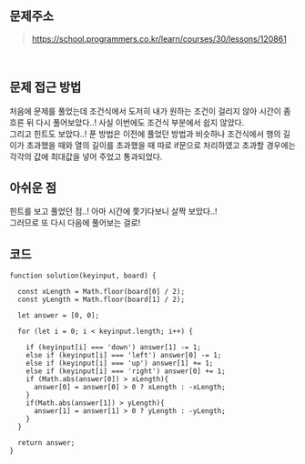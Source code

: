 ## 문제주소

> https://school.programmers.co.kr/learn/courses/30/lessons/120861

</br>

## 문제 접근 방법

처음에 문제를 풀었는데 조건식에서 도저히 내가 원하는 조건이 걸리지 않아 시간이 좀 흐른 뒤 다시 풀어보았다..! 사실 이번에도 조건식 부분에서 쉽지 않았다.  
그리고 힌트도 보았다..! 푼 방법은 이전에 풀었던 방법과 비슷하나 조건식에서 행의 길이가 초과했을 때와 열의 길이를 초과했을 때 따로 if문으로 처리하였고 초과할 경우에는 각각의 값에 최대값을 넣어 주었고 통과되었다.
</br>

## 아쉬운 점

힌트를 보고 풀었던 점..! 아마 시간에 쫓기다보니 살짝 보았다..!  
그러므로 또 다시 다음에 풀어보는 걸로!
</br>

## 코드

```
function solution(keyinput, board) {

  const xLength = Math.floor(board[0] / 2);
  const yLength = Math.floor(board[1] / 2);

  let answer = [0, 0];

  for (let i = 0; i < keyinput.length; i++) {

    if (keyinput[i] === 'down') answer[1] -= 1;
    else if (keyinput[i] === 'left') answer[0] -= 1;
    else if (keyinput[i] === 'up') answer[1] += 1;
    else if (keyinput[i] === 'right') answer[0] += 1;
    if (Math.abs(answer[0]) > xLength){
      answer[0] = answer[0] > 0 ? xLength : -xLength;
    }
    if(Math.abs(answer[1]) > yLength){
      answer[1] = answer[1] > 0 ? yLength : -yLength;
    }
  }

  return answer;
}
```
